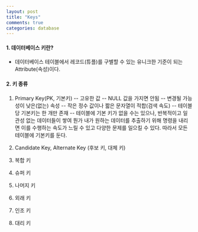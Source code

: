 ```yaml
---
layout: post
title: "Keys"
comments: true
categories: database
---
```


#### 1. 데이터베이스 키란?

- 데이터베이스 테이블에서 레코드(튜플)를 구별할 수 있는 유니크한 기준이 되는 Attribute(속성)이다.

#### 2. 키 종류

1. Primary Key(PK, 기본키)
-- 고유한 값
-- NULL 값을 가지면 안됨
-- 변경될 가능성이 낮은(없는) 속성
-- 작은 정수 값이나 짧은 문자열이 적합(검색 속도)
-- 테이블 당 기본키는 한 개만 존재
-- 테이블에 기본 키가 없을 수는 있으나, 반복적이고 일관성 없는 데이터들이 쌓여 뭔가 내가 원하는 데이터를 추출하기 위해 명령을 내리면 이를 수행하는 속도가 느릴 수 있고 다양한 문제를 일으킬 수 있다. 따라서 모든 테이블에 기본키를 둔다.

2. Candidate Key, Alternate Key (후보 키, 대체 키)

3. 복합 키

4. 슈퍼 키

5. 나머지 키

6. 외래 키

7. 인조 키

8. 대리 키